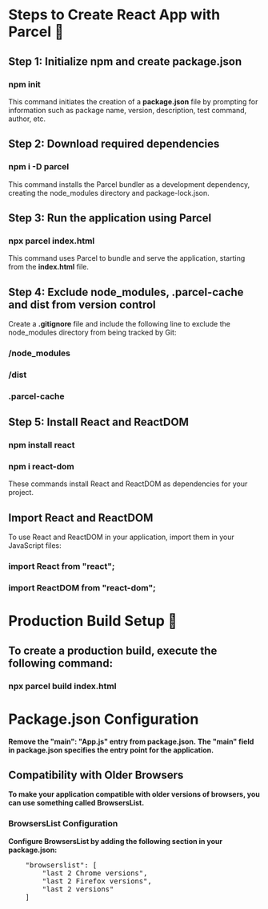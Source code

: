 <h1>Steps to Create React App with Parcel 🚀</h1>
<h2>Step 1: Initialize npm and create package.json</h2>
<h3>npm init</h3>
<p>This command initiates the creation of a <b>package.json</b> file by prompting for information such as package name, version, description, test command, author, etc.</p>

<h2>Step 2: Download required dependencies</h2>
<h3>npm i -D parcel</h3>
<p>This command installs the Parcel bundler as a development dependency, creating the node_modules directory and package-lock.json.</p>

<h2>Step 3: Run the application using Parcel</h2>
<h3>npx parcel index.html</h3>
<p>This command uses Parcel to bundle and serve the application, starting from the <b>index.html</b> file.</p>

<h2>Step 4: Exclude node_modules, .parcel-cache and dist from version control</h2>
<p>Create a <b>.gitignore</b> file and include the following line to exclude the node_modules directory from being tracked by Git:</p>
<h3>/node_modules</h3>
<h3>/dist</h3>
<h3>.parcel-cache</h3>

<h2>Step 5: Install React and ReactDOM</h2>
<h3>npm install react</h3>
<h3>npm i react-dom</h3>
<p>These commands install React and ReactDOM as dependencies for your project.</p>


<h2>Import React and ReactDOM</h2>
<p>To use React and ReactDOM in your application, import them in your JavaScript files:</p>
<h3>import React from "react";</h3>
<h3>import ReactDOM from "react-dom";</h3>




<h1>Production Build Setup 🚀</h1>

<h2>To create a production build, execute the following command:</h2>
<h3>npx parcel build index.html</h3>

<h1>Package.json Configuration</h1>
<b>Remove the "main": "App.js" entry from package.json.</b>
<b>The "main" field in package.json specifies the entry point for the application.</b>

<h2>Compatibility with Older Browsers</h2>
<b>To make your application compatible with older versions of browsers, you can use something called BrowsersList.</b>

<h3>BrowsersList Configuration</h3>
<b>Configure BrowsersList by adding the following section in your package.json:</b>
<pre>
    "browserslist": [
        "last 2 Chrome versions",
        "last 2 Firefox versions",
        "last 2 versions"
    ]
</pre>

